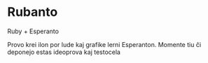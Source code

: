 # Rubanto

Ruby + Esperanto

Provo krei ilon por lude kaj grafike lerni Esperanton. Momente tiu ĉi deponejo estas ideoprova kaj testocela
